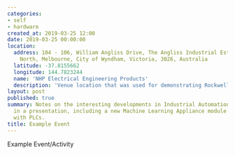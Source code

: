 ```yaml
---
categories:
- self
- hardware
created_at: 2019-03-25 12:00
date: 2019-03-25 00:00:00
location:
  address: 104 - 106, William Angliss Drive, The Angliss Industrial Estate, Laverton
    North, Melbourne, City of Wyndham, Victoria, 3026, Australia
  latitude: -37.8155662
  longitude: 144.7823244
  name: 'NHP Electrical Engineering Products'
  description: 'Venue location that was used for demonstrating Rockwell PLCs'
layout: post
published: true
summary: Notes on the interesting developments in Industrial Automation discussed
  in a presentation, including a new Machine Learning Appliance module integrated
  with PLCs.
title: Example Event
---
```


Example Event/Activity